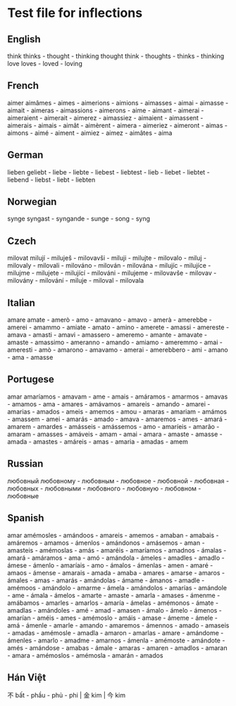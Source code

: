 # Test file for inflections

## English
think	thinks - thought - thinking
thought	think - thoughts - thinks - thinking
love	loves - loved - loving

## French
aimer	aimâmes - aimes - aimerions - aimions - aimasses - aimai - aimasse - aimait - aimeras - aimassions - aimerons - aime - aimant - aimerai - aimeraient - aimerait - aimerez - aimassiez - aimaient - aimassent - aimerais - aimais - aimât - aimèrent - aimera - aimeriez - aimeront - aimas - aimons - aimé - aiment - aimiez - aimez - aimâtes - aima

## German
lieben	geliebt - liebe - liebte - liebest - liebtest - lieb - liebet - liebtet - liebend - liebst - liebt - liebten

## Norwegian
synge	syngast - syngande - sunge - song - syng

## Czech
milovat	milují - miluješ - milovavši - miluji - milujte - milovalo - miluj - milovaly - milovali - milováno - milován - milována - milujíc - milujíce - milujme - milujete - milující - milováni - milujeme - milovavše - milovav - milovány - milování - miluje - miloval - milovala

## Italian
amare	amate - amerò - amo - amavano - amavo - amerà - amerebbe - amerei - amammo - amiate - amato - amino - amerete - amassi - amereste - amava - amasti - amavi - amassero - ameremo - amante - amavate - amaste - amassimo - ameranno - amando - amiamo - ameremmo - amai - ameresti - amò - amarono - amavamo - amerai - amerebbero - ami - amano - ama - amasse

## Portugese
amar	amaríamos - amavam - ame - amais - amáramos - amarmos - amavas - amamos - ama - amares - amávamos - amareis - amando - amarei - amarias - amados - ameis - amemos - amou - amaras - amariam - amámos - amassem - amei - amarás - amado - amava - amaremos - ames - amará - amarem - amardes - amásseis - amássemos - amo - amaríeis - amarão - amaram - amasses - amáveis - amam - amai - amara - amaste - amasse - amada - amastes - amáreis - amas - amaria - amadas - amem

## Russian
любовный	любовному - любовным - любовное - любовной - любовная - любовных - любовными - любовного - любовную - любовном - любовные

## Spanish
amar	amémosles - amándoos - amareis - amemos - amaban - amabais - amáremos - amamos - ámenlos - amándonos - amásemos - aman - amasteis - amémoslas - amás - amaréis - amaríamos - amadnos - ámalas - amará - amáramos - ama - amó - amándola - ámeles - amadles - amadlo - ámese - ámenlo - amaríais - amo - ámalos - ámenlas - amen - amaré - amaos - ámense - amarais - amada - amaba - amares - amarse - amaros - ámales - amas - amarás - amándolas - ámame - ámanos - amadle - amémoos - amándolo - amarme - ámela - amándolos - amarías - amándole - ame - ámala - ámelos - amarte - amaste - amarla - amases - ámenme - amábamos - amarles - amarlos - amaría - ámelas - amémonos - ámate - amadlas - amándoles - amé - amad - amasen - ámalo - ámelo - ámenos - amarían - améis - ames - amémoslo - amáis - amase - ámeme - ámele - amá - ámenle - amarle - amando - amaremos - ámennos - amado - amaseis - amadas - amémosle - amadla - amaron - amarlas - amare - amándome - ámenles - amarlo - amadme - amarnos - ámenla - amémoste - amándote - amés - amándose - amabas - ámale - amaras - amaren - amadlos - amaran - amara - amémoslos - amémosla - amarán - amados

## Hán Việt

不	bất - phầu - phủ - phi  | 金	kim  |  今	kim

